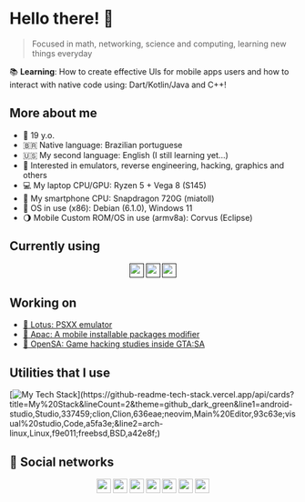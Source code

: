 # Hello there! 👋

> Focused in math, networking, science and computing, learning new things everyday

📚 **Learning**: How to create effective UIs for mobile apps users and how to interact with native code using: Dart/Kotlin/Java and C++!

## More about me

* 🐣 19 y.o.
* 🇧🇷 Native language: Brazilian portuguese
* 🇺🇸 My second language: English (I still learning yet...)
* 🦉 Interested in emulators, reverse engineering, hacking, graphics and others
* 💻 My laptop CPU/GPU: Ryzen 5 + Vega 8 (S145)
* 📱 My smartphone CPU: Snapdragon 720G (miatoll)
* 🐧 OS in use (x86): Debian (6.1.0), Windows 11
* 🌖 Mobile Custom ROM/OS in use (armv8a): Corvus (Eclipse)

## Currently using
<div style="text-align: center;margin-left: auto; margin-right: auto">
<a href=""><img src="https://img.shields.io/badge/C%2B%2B-00599C?style=for-the-badge&logo=c%2B%2B&logoColor=white" height="25px"></a>
<a href=""><img src="https://img.shields.io/badge/Kotlin-0095D5?&style=for-the-badge&logo=kotlin&logoColor=white" height="25px"></a>
<a href=""><img src="https://img.shields.io/badge/Rust-black?style=for-the-badge&logo=rust&logoColor=#E57324" height="25px"></a>
</div>

## Working on
- [🪷 Lotus: PSXX emulator](https://github.com/beloncode/lotus-emu)
- [🍙 Apac: A mobile installable packages modifier](https://github.com/beloncode/apac)
- [🫧 OpenSA: Game hacking studies inside GTA:SA](https://github.com/beloncode/OpenSA)

## Utilities that I use

[![My Tech Stack](https://github-readme-tech-stack.vercel.app/api/cards?title=My%20Stack&lineCount=2&theme=github_dark_green&line1=android-studio,Studio,337459;clion,Clion,636eae;neovim,Main%20Editor,93c63e;visual%20studio,Code,a5fa3e;&line2=arch-linux,Linux,f9e011;freebsd,BSD,a42e8f;)](https://github-readme-tech-stack.vercel.app/api/cards?title=My%20Stack&lineCount=2&theme=github_dark_green&line1=android-studio,Studio,337459;clion,Clion,636eae;neovim,Main%20Editor,93c63e;visual%20studio,Code,a5fa3e;&line2=arch-linux,Linux,f9e011;freebsd,BSD,a42e8f;)

## 💬 Social networks
<div style="text-align: center;margin-left: auto; margin-right: auto">
<a href="https://www.instagram.com/beloncode"><img src="https://img.shields.io/badge/Instagram-E4405F?style=for-the-badge&logo=instagram&logoColor=white" height="25px"></a>
<a href="https://www.reddit.com/u/beloncode"><img src="https://img.shields.io/badge/Reddit-%23FF4500.svg?style=for-the-badge&logo=Reddit&logoColor=white" height="25px"></a>
<a href="https://t.me/beloncode"><img src="https://img.shields.io/badge/Telegram-2CA5E0?style=for-the-badge&logo=telegram&logoColor=white" height="25px"></a>
<a href="https://discord.com/users/beloncode#0279"><img src="https://img.shields.io/badge/Discord-7289DA?style=for-the-badge&logo=discord&logoColor=white" height="25px"></a>
<a href="https://www.linkedin.com/in/gabriel-correia-970a84256/"><img src="https://img.shields.io/badge/LinkedIn-0077B5?style=for-the-badge&logo=LinkedIn&logoColor=white" height="25px"></a>
<a href="https://twitter.com/beloncode"><img src="https://img.shields.io/badge/Twitter-%231DA1F2.svg?style=for-the-badge&logo=Twitter&logoColor=white" height="25px"></a>
<a href="https://www.youtube.com/@beloncode"><img src="https://img.shields.io/badge/YouTube-%23FF0000.svg?style=for-the-badge&logo=YouTube&logoColor=white" height="25px"></a>

</div>


